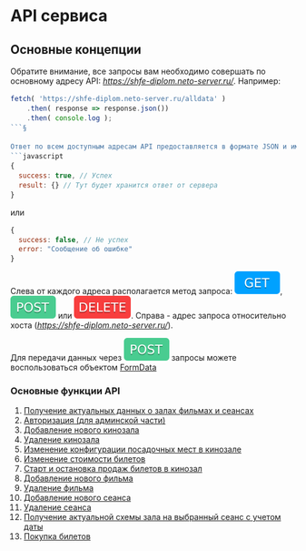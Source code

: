 # API сервиса

## Основные концепции

Обратите внимание, все запросы вам необходимо совершать по основному адресу API:
*https://shfe-diplom.neto-server.ru/*. Например:

```js
fetch( 'https://shfe-diplom.neto-server.ru/alldata' )
    .then( response => response.json())
    .then( console.log );
```§

Ответ по всем доступным адресам API предоставляется в формате JSON и имеет вид
```javascript  
{  
  success: true, // Успех
  result: {} // Тут будет хранится ответ от сервера
}  
```
или
```javascript
{  
  success: false, // Не успех 
  error: "Сообщение об ошибке"
}  
```
Слева от каждого адреса располагается метод запроса: ![GET](api/img/get.svg), ![POST](api/img/post.svg) или ![DELETE](api/img/delete.svg).
Справа - адрес запроса относительно хоста (*https://shfe-diplom.neto-server.ru/*).

Для передачи данных через ![POST](api/img/post.svg) запросы можете воспользоваться объектом [FormData](https://developer.mozilla.org/ru/docs/Web/API/FormData)

### Основные функции API

1. [Получение актуальных данных о залах фильмах и сеансах](./api/alldata.md)
2. [Авторизация (для админской части)](./api/login.md)
3. [Добавление нового кинозала](api/hall/hallAdd.md)
4. [Удаление кинозала](api/hall/hallDel.md)
5. [Изменение конфигурации посадочных мест в кинозале](api/hall/hallConfig.md)
6. [Изменение стоимости билетов](api/hall/hallPrice.md)
7. [Старт и остановка продаж билетов в кинозал](api/hall/hallOpen.md)
8. [Добавление нового фильма](api/film/filmAdd.md)
9. [Удаление фильма](api/film/filmDel.md)
10. [Добавление нового сеанса](api/seance/seanceAdd.md)
11. [Удаление сеанса](api/seance/seanceDel.md)
12. [Получение актуальной схемы зала на выбранный сеанс с учетом даты](api/hallconfig.md)
13. [Покупка билетов](api/ticket.md)

